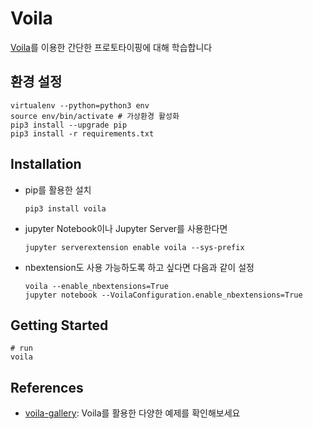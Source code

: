 # Voila
[Voila](https://voila.readthedocs.io/en/stable/)를 이용한 간단한 프로토타이핑에 대해 학습합니다

## 환경 설정

```
virtualenv --python=python3 env
source env/bin/activate # 가상환경 활성화
pip3 install --upgrade pip
pip3 install -r requirements.txt
```

## Installation
- pip를 활용한 설치
    ```shell
    pip3 install voila
    ```

- jupyter Notebook이나 Jupyter Server를 사용한다면
    ```
    jupyter serverextension enable voila --sys-prefix
    ```

- nbextension도 사용 가능하도록 하고 싶다면 다음과 같이 설정
    ```
    voila --enable_nbextensions=True
    jupyter notebook --VoilaConfiguration.enable_nbextensions=True
    ```

## Getting Started
```shell
# run 
voila
```

## References
- [voila-gallery](https://voila-gallery.org/): Voila를 활용한 다양한 예제를 확인해보세요
